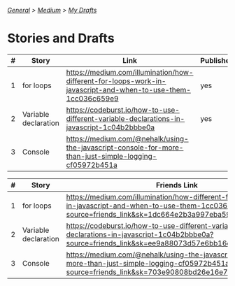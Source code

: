 _[General](../README.md) > [Medium](./main.md) > [My Drafts](./MyDrafts.md)_

# **Stories and Drafts**

| #   | Story                | Link                                                                                                         | Published |
| --- | -------------------- | ------------------------------------------------------------------------------------------------------------ | --------- |
| 1   | for loops            | https://medium.com/illumination/how-different-for-loops-work-in-javascript-and-when-to-use-them-1cc036c659e9 | yes       |
| 2   | Variable declaration | https://codeburst.io/how-to-use-different-variable-declarations-in-javascript-1c04b2bbbe0a             | yes       |
| 3   | Console              | https://medium.com/@nehalk/using-the-javascript-console-for-more-than-just-simple-logging-cf05972b451a             |

| #   | Story                | Friends Link                                                                                                                                                         | Published |
| --- | -------------------- | -------------------------------------------------------------------------------------------------------------------------------------------------------------------- | --------- |
| 1   | for loops            | https://medium.com/illumination/how-different-for-loops-work-in-javascript-and-when-to-use-them-1cc036c659e9?source=friends_link&sk=1dc664e2b3a997eba591f9436cc14891 | yes       |
| 2   | Variable declaration | https://codeburst.io/how-to-use-different-variable-declarations-in-javascript-1c04b2bbbe0a?source=friends_link&sk=ee9a88073d57e6bb16ea2c1c0c603d53             | yes       |
| 3   | Console              | https://medium.com/@nehalk/using-the-javascript-console-for-more-than-just-simple-logging-cf05972b451a?source=friends_link&sk=703e90808bd26e16e79f5b87a8b30e81             |
